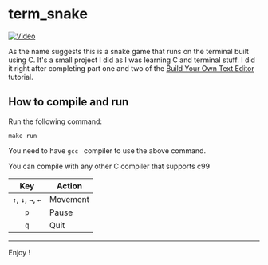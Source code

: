 # term_snake

[![Video](https://raw.github.com/Jnjenga/term_snake/master/screenshot/screenshot.png)](https://raw.github.com/Jnjenga/term_snake/master/screenshot/screenshot/video.mkv)


As the name suggests this is a snake game that runs on the terminal built using C.
It's a small project I did as I was learning C and terminal stuff. I did it right after completing part one and two of the [Build Your Own Text Editor](https://viewsourcecode.org/snaptoken/kilo/) tutorial.

## How to compile and run

Run the following command:
```
make run
```
You need to have ``gcc `` compiler to use the above command.

You can compile with any other C compiler that supports c99



|        Key         | Action   |
| :----------------: | -------- |
| `↑`, `↓`, `→`, `←` | Movement |
|        `p`         | Pause    |
|        `q`         | Quit     |


---
Enjoy !

